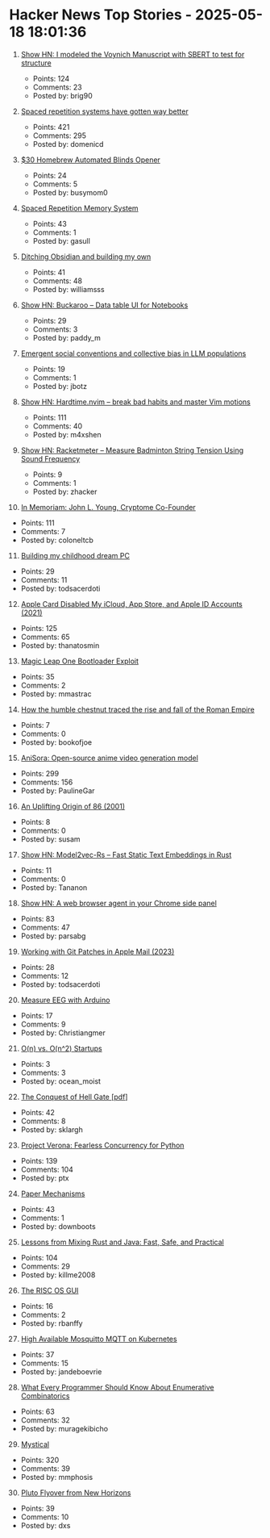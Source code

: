 # Hacker News Top Stories - 2025-05-18 18:01:36

1. [Show HN: I modeled the Voynich Manuscript with SBERT to test for structure](https://github.com/brianmg/voynich-nlp-analysis)
   - Points: 124
   - Comments: 23
   - Posted by: brig90

2. [Spaced repetition systems have gotten way better](https://domenic.me/fsrs/)
   - Points: 421
   - Comments: 295
   - Posted by: domenicd

3. [$30 Homebrew Automated Blinds Opener](https://sifter.org/~simon/journal/20240718.html)
   - Points: 24
   - Comments: 5
   - Posted by: busymom0

4. [Spaced Repetition Memory System](https://notes.andymatuschak.org/Spaced_repetition_memory_system)
   - Points: 43
   - Comments: 1
   - Posted by: gasull

5. [Ditching Obsidian and building my own](https://amberwilliams.io/blogs/building-my-own-pkms)
   - Points: 41
   - Comments: 48
   - Posted by: williamsss

6. [Show HN: Buckaroo – Data table UI for Notebooks](https://github.com/paddymul/buckaroo)
   - Points: 29
   - Comments: 3
   - Posted by: paddy_m

7. [Emergent social conventions and collective bias in LLM populations](https://www.science.org/doi/10.1126/sciadv.adu9368)
   - Points: 19
   - Comments: 1
   - Posted by: jbotz

8. [Show HN: Hardtime.nvim – break bad habits and master Vim motions](https://github.com/m4xshen/hardtime.nvim)
   - Points: 111
   - Comments: 40
   - Posted by: m4xshen

9. [Show HN: Racketmeter – Measure Badminton String Tension Using Sound Frequency](https://www.racketmeter.com/)
   - Points: 9
   - Comments: 1
   - Posted by: zhacker

10. [In Memoriam: John L. Young, Cryptome Co-Founder](https://www.eff.org/deeplinks/2025/05/memoriam-john-l-young-cryptome-co-founder)
   - Points: 111
   - Comments: 7
   - Posted by: coloneltcb

11. [Building my childhood dream PC](https://fabiensanglard.net/2168/index.html)
   - Points: 29
   - Comments: 11
   - Posted by: todsacerdoti

12. [Apple Card Disabled My iCloud, App Store, and Apple ID Accounts (2021)](https://dcurt.is/apple-card-can-disable-your-icloud-account)
   - Points: 125
   - Comments: 65
   - Posted by: thanatosmin

13. [Magic Leap One Bootloader Exploit](https://github.com/EliseZeroTwo/ml1hax)
   - Points: 35
   - Comments: 2
   - Posted by: mmastrac

14. [How the humble chestnut traced the rise and fall of the Roman Empire](https://www.bbc.com/future/article/20250513-what-chestnuts-reveal-about-the-roman-empire)
   - Points: 7
   - Comments: 0
   - Posted by: bookofjoe

15. [AniSora: Open-source anime video generation model](https://komiko.app/video/AniSora)
   - Points: 299
   - Comments: 156
   - Posted by: PaulineGar

16. [An Uplifting Origin of 86 (2001)](https://muse.jhu.edu/article/2832)
   - Points: 8
   - Comments: 0
   - Posted by: susam

17. [Show HN: Model2vec-Rs – Fast Static Text Embeddings in Rust](https://github.com/MinishLab/model2vec-rs)
   - Points: 11
   - Comments: 0
   - Posted by: Tananon

18. [Show HN: A web browser agent in your Chrome side panel](https://github.com/parsaghaffari/browserbee)
   - Points: 83
   - Comments: 47
   - Posted by: parsabg

19. [Working with Git Patches in Apple Mail (2023)](https://btxx.org/posts/mail/)
   - Points: 28
   - Comments: 12
   - Posted by: todsacerdoti

20. [Measure EEG with Arduino](https://www.instructables.com/Measure-EEG-With-ARduino/)
   - Points: 17
   - Comments: 9
   - Posted by: Christiangmer

21. [O(n) vs. O(n^2) Startups](https://rohan.ga/blog/startup_types/)
   - Points: 3
   - Comments: 3
   - Posted by: ocean_moist

22. [The Conquest of Hell Gate [pdf]](https://www.nan.usace.army.mil/portals/37/docs/history/hellgate.pdf)
   - Points: 42
   - Comments: 8
   - Posted by: sklargh

23. [Project Verona: Fearless Concurrency for Python](https://microsoft.github.io/verona/pyrona.html)
   - Points: 139
   - Comments: 104
   - Posted by: ptx

24. [Paper Mechanisms](https://cutfoldtemplates.com)
   - Points: 43
   - Comments: 1
   - Posted by: downboots

25. [Lessons from Mixing Rust and Java: Fast, Safe, and Practical](https://medium.com/@greptime/how-to-supercharge-your-java-project-with-rust-a-practical-guide-to-jni-integration-with-a-86f60e9708b8)
   - Points: 104
   - Comments: 29
   - Posted by: killme2008

26. [The RISC OS GUI](https://telcontar.net/Misc/GUI/RISCOS/)
   - Points: 16
   - Comments: 2
   - Posted by: rbanffy

27. [High Available Mosquitto MQTT on Kubernetes](https://raymii.org/s/tutorials/High_Available_Mosquitto_MQTT_Broker_on_Kubernetes.html)
   - Points: 37
   - Comments: 15
   - Posted by: jandeboevrie

28. [What Every Programmer Should Know About Enumerative Combinatorics](https://leetarxiv.substack.com/p/counting-integer-compositions)
   - Points: 63
   - Comments: 32
   - Posted by: muragekibicho

29. [Mystical](https://suberic.net/~dmm/projects/mystical/README.html)
   - Points: 320
   - Comments: 39
   - Posted by: mmphosis

30. [Pluto Flyover from New Horizons](https://apod.nasa.gov/apod/ap250518.html)
   - Points: 39
   - Comments: 10
   - Posted by: dxs

